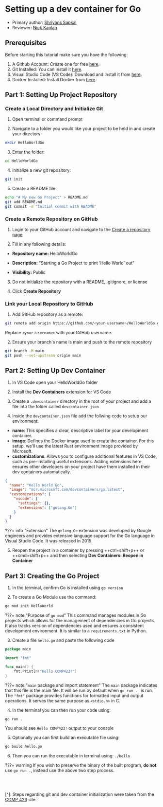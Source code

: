# Setting up a dev container for Go

* Primary author: [Shriyans Sapkal](https://github.com/shrithebee1)
* Reviewer: [Nick Kaplan](https://github.com/NickKaplan64)

## Prerequisites
Before starting this tutorial make sure you have the following:

1. A Github Account: Create one for free [here](https://github.com/).
2. Git Installed: You can install it [here](https://git-scm.com/book/en/v2/Getting-Started-Installing-Git).
3. Visual Studio Code (VS Code): Download and install it from [here](https://code.visualstudio.com/).
4. Docker Installed: Install Docker from [here](https://www.docker.com/products/docker-desktop).

## Part 1: Setting Up Project Repository
### Create a Local Directory and Initialize Git

1) Open terminal or command prompt

2) Navigate to a folder you would like your project to be held in and create your directory:

```sh
mkdir HelloWorldGo
```

3) Enter the folder:

```sh
cd HelloWorldGo
```

4) Initialize a new git repository:

```sh
git init
```

5) Create a README file:

```sh
echo "# My new Go Project" > README.md
git add README.md
git commit -m "Initial commit with README"
```

### Create a Remote Repository on GitHub

1) Login to your GitHub account and navigate to the [Create a repository page](https://github.com/new)

2) Fill in any following details:

- **Repository name:** HelloWorldGo

- **Description:** "Starting a Go Project to print 'Hello World' out"

- **Visibility:** Public

3) Do not initialize the repository with a README, .gitignore, or license

4) Click **Create Repository**

### Link your Local Repository to GitHub

1) Add GitHub repository as a remote:

```sh
git remote add origin https://github.com/<your-username>/HelloWorldGo.git
```

Replace ```<your-username>``` with your GitHub username.

2) Ensure your branch's name is main and push to the remote repository

```sh
git branch -M main
git push --set-upstream origin main
```

## Part 2: Setting Up Dev Container

1) In VS Code open your HelloWorldGo folder

2) Install the **Dev Containers** extension for VS Code

3) Create a ```.devcontainer``` directory in the root of your project and add a file into the folder called ```devcontainer.json```

4) Inside the ```devcontainer.json``` file add the follwing code to setup our environment:


  * **name**: This specifies a clear, descriptive label for your development container.
  * **image**: Defines the Docker image used to create the container. For this setup, we'll use the latest Rust environment image provided by Microsoft.
  * **customizations**: Allows you to configure additional features in VS Code, such as pre-installing useful extensions. Adding extensions here ensures other developers on your project have them installed in their dev containers automatically.

```json
{
  "name": "Hello World Go",
  "image": "mcr.microsoft.com/devcontainers/go:latest",
  "customizations": {
    "vscode": {
      "settings": {},
      "extensions": ["golang.Go"]
    }
  }
}
```

???+ info "Extension"
    The ```golang.Go``` extension was developed by Google engineers and provides extensive language support for the Go language in Visual Studio Code. It was released in 2015.

5) Reopen the project in a container by pressing ++ctrl+shift+p++ or ++cmd+shift+p++ and then selecting **Dev Containers: Reopen in Container**

## Part 3: Creating the Go Project

1) In the terminal, confirm Go is installed using ```go version```

2) To create a Go Module use the command:

```sh
go mod init HelloWorld
```

???+ note "Purpose of ```go mod```"
    This command manages modules in Go projects which allows for the management of dependencies in Go projects. It also tracks version of dependencies used and ensures a consistent development environment. It is similar to a ```requirements.txt``` in Python.


3) Create a file ```hello.go``` and paste the following code

```go
package main

import "fmt"

func main() {
    fmt.Println("Hello COMP423!")
}
```

???+ note "```main``` package and import statement"
    The ```main``` package indicates that this file is the main file. It will be run by default when ```go run . ``` is run.
    The ```"fmt"``` package provides functions for formatted input and output operations. It serves the same purpose as ```<stdio.h>``` in C.


4) In the terminal you can then run your code using:

```sh
go run .
```

You should see ``Hello COMP423!`` output to your console 

5) Optionally you can first build an executable file using:

```sh
go build hello.go
```

6) Then you can run the executable in terminal using: ```./hello```

???+ warning
    If you wish to preserve the binary of the built program, **do not** use ```go run .```, instead use the above two step process.




<br>
<br>

[^]:
  Steps regarding git and dev container initialization were taken from the [COMP 423](https://comp423-25s.github.io/resources/MkDocs/tutorial/#step-1-create-a-local-directory-and-initialize-git) site.